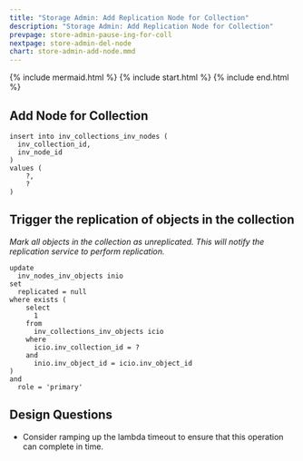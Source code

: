 ```yaml
---
title: "Storage Admin: Add Replication Node for Collection"
description: "Storage Admin: Add Replication Node for Collection"
prevpage: store-admin-pause-ing-for-coll
nextpage: store-admin-del-node
chart: store-admin-add-node.mmd
---
```


{% include mermaid.html %}
{% include start.html %}
{% include end.html %}

## Add Node for Collection
```
insert into inv_collections_inv_nodes (
  inv_collection_id,
  inv_node_id
)
values (
    ?,
    ?
)
```

## Trigger the replication of objects in the collection
_Mark all objects in the collection as unreplicated.  This will notify the replication service to perform replication._

```
update 
  inv_nodes_inv_objects inio
set
  replicated = null
where exists (
    select 
      1
    from 
      inv_collections_inv_objects icio
    where
      icio.inv_collection_id = ?
    and
      inio.inv_object_id = icio.inv_object_id
) 
and
  role = 'primary'
```

## Design Questions

- Consider ramping up the lambda timeout to ensure that this operation can complete in time.